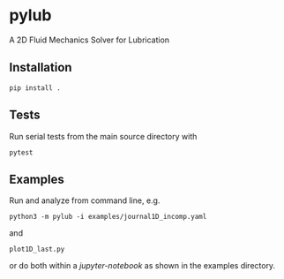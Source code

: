 # pylub
A 2D Fluid Mechanics Solver for Lubrication

## Installation
```
pip install .
```

## Tests
Run serial tests from the main source directory with
```
pytest
```

## Examples
Run and analyze from command line, e.g.
```
python3 -m pylub -i examples/journal1D_incomp.yaml
```
and
```
plot1D_last.py
```
or do both within a *jupyter-notebook* as shown in the examples directory.
